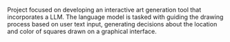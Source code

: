 Project focused on developing an interactive art generation tool that incorporates a LLM. The language model is tasked with guiding the drawing process based on user text input, generating decisions about the location and color of squares drawn on a graphical interface.
